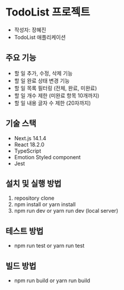 # TodoList 프로젝트

- 작성자: 장혜진
- TodoList 애플리케이션

## 주요 기능

- 할 일 추가, 수정, 삭제 기능
- 할 일 완료 상태 변경 기능
- 할 일 목록 필터링 (전체, 완료, 미완료)
- 할 일 개수 제한 (미완료 항목 10개까지)
- 할 일 내용 글자 수 제한 (20자까지)

## 기술 스택

- Next.js 14.1.4
- React 18.2.0
- TypeScript
- Emotion Styled component
- Jest

## 설치 및 실행 방법

1. repository clone
2. npm install or yarn install
3. npm run dev or yarn run dev (local server)

## 테스트 방법

- npm run test or yarn run test

## 빌드 방법

- npm run build or yarn run build
